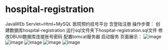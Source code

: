 # hospital-registration
JavaWEb Servlet+Html+MySQL 医院预约挂号平台 含登陆注册
操作步骤：
创建数据库hospital-registration 运行sql文件夹下hospital-registration.sql文件
修改DBUtil数据库连接账号密码
配置tomcat服务器
启动服务
页面展示：
![image](https://user-images.githubusercontent.com/111725937/206236207-d8db57d3-71b2-4040-a438-ece43cc89ce7.png)
![image](https://user-images.githubusercontent.com/111725937/206236234-ddd1b4be-b38b-4a56-9032-1e610ac2500e.png)
![image](https://user-images.githubusercontent.com/111725937/206236017-a91f4bbf-beb5-4fc3-b0ec-221f0e48ab05.png)
![image](https://user-images.githubusercontent.com/111725937/206236105-e61febab-dc0d-4f26-abdc-c1929f65a337.png)
![image](https://user-images.githubusercontent.com/111725937/206236142-dbd16cec-8026-4d66-87ec-2045c472ba31.png)
